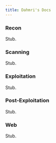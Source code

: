 ```yaml
---
title: Dahmri's Docs
---
```


### Recon

Stub.

### Scanning

Stub.

### Exploitation

Stub.

### Post-Exploitation

Stub.

### Web

Stub.
